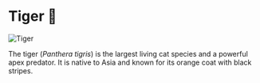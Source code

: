 # Tiger 🐅  
![Tiger](https://upload.wikimedia.org/wikipedia/commons/5/56/Tiger.50.jpg)  

The tiger (*Panthera tigris*) is the largest living cat species and a powerful apex predator. It is native to Asia and known for its orange coat with black stripes.
